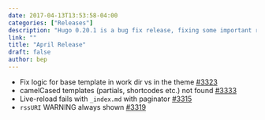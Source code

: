 ```yaml
---
date: 2017-04-13T13:53:58-04:00
categories: ["Releases"]
description: "Hugo 0.20.1 is a bug fix release, fixing some important regressions introduced in 0.20"
link: ""
title: "April Release"
draft: false
author: bep
---
```


*   Fix logic for base template in work dir vs in the theme [#3323](//github.com/circleci/ccidemo/issues/3323)
*   camelCased templates (partials, shortcodes etc.) not found [#3333](//github.com/circleci/ccidemo/issues/3333)
*   Live-reload fails with `_index.md` with paginator [#3315](//github.com/circleci/ccidemo/issues/3315)
*   `rssURI` WARNING always shown [#3319](//github.com/circleci/ccidemo/issues/3319)